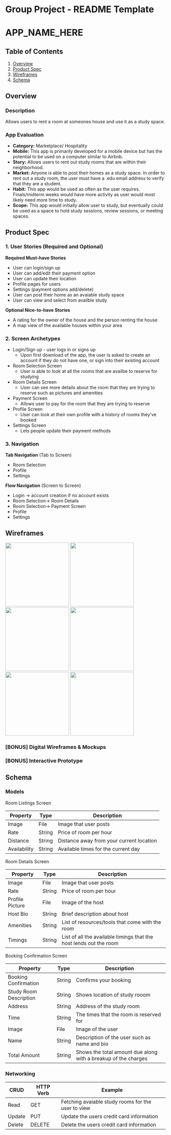 Group Project - README Template
===

# APP_NAME_HERE

## Table of Contents
1. [Overview](#Overview)
1. [Product Spec](#Product-Spec)
1. [Wireframes](#Wireframes)
2. [Schema](#Schema)

## Overview
### Description
Allows users to rent a room at someones house and use it as a study space.

### App Evaluation

- **Category:** Marketplace/ Hospitality
- **Mobile:** This app is primarily developed for a mobile device but has the potential to be used on a computer similar to Airbnb.
- **Story:** Allows users to rent out study rooms that are within their neighborhood.
- **Market:** Anyone is able to post their homes as a study space. In order to rent out a study room, the user must have a .edu email address to verify that they are a student. 
- **Habit:** This app would be used as often as the user requires. Finals/midterm weeks would have more activity as user would most likely need more time to study.
- **Scope:** This app would initially allow user to study, but eventually could be used as a space to hold study sessions, review sessions, or meeting spaces.

## Product Spec

### 1. User Stories (Required and Optional)

**Required Must-have Stories**

* User can login/sign up
* User can add/edit their payment option
* User can update their location
* Profile pages for users
* Settings (payment options add/delete)
* User can post their home as an avaiable study space
* User can view and select from availble study 

**Optional Nice-to-have Stories**

* A rating for the owner of the house and the person renting the house
* A map view of the available houses within your area


### 2. Screen Archetypes

* Login/Sign up - user logs in or signs up 
    * Upon first download of the app, the user is asked to create an account if they do not have one, or sign into their existing account 
* Room Selection Screen
    * User is able to look at all the rooms that are availbe to reserve for studying 
* Room Details Screen
    * User can see more details about the room that they are trying to reserve such as pictures and amenities
* Payment Screen
    * Allows user to pay for the room that they are trying to reserve
* Profile Screen
    * User can look at their own profile with a history of rooms they've booked 
* Settings Screen
    * Lets people update their payment methods

### 3. Navigation

**Tab Navigation** (Tab to Screen)

* Room Selection
* Profile
* Settings

**Flow Navigation** (Screen to Screen)

* Login -> account creation if no account exists
* Room Selection-> Room Details
* Room Selection-> Payment Screen
* Profile
* Settings

## Wireframes
<img src="https://i.imgur.com/B1uc1fI.jpg" width=200>
<img src="https://i.imgur.com/fRxqSlS.jpg" width=200>
<img src="https://i.imgur.com/vYQXQtO.jpg" width=200>
<img src="https://i.imgur.com/EA0VS62.jpg" width=200>
<img src="https://i.imgur.com/hASnvat.jpg" width=200>
<img src="https://i.imgur.com/56Ddwur.jpg" width=200>

### [BONUS] Digital Wireframes & Mockups

### [BONUS] Interactive Prototype

## Schema 
### Models
Room Listings Screen

| Property     | Type     | Description |
| --------     | -------- | -------- |
| Image        | File     | Image that user posts    |
| Rate         | String   | Price of room per hour
| Distance     | String   | Distance away from your current location
| Availability | String   | Available times for the current day


Room Details Screen

| Property | Type | Description |
| -------- | -------- | -------- |
| Image    | File     | Image that user posts     |
| Rate     | String   | Price of room per hour|
| Profile Picture| File | Image of the host|
| Host Bio | String | Brief description about host|
| Amenities | String | List of resources/tools that come with the room |
| Timings | String | List of all the available timings that the host lends out the room |


Booking Confirmation Screen

|  Property | Type | Description |
| -------- | -------- | -------- |
| Booking Confirmation     | String     | Confirms your booking     |
| Study Room Description | String | Shows location of study rooom |
| Address | String | Address of the study room |
| Time | String | The times that the room is reserved for| 
| Image | File | Image of the user |
| Name | String | Description of the user such as name and bio |
| Total Amount | String | Shows the total amount due along with a breakup of the charges |



### Networking


| CRUD | HTTP Verb | Example |
| -------- | -------- | -------- |
| Read     | GET     | Fetching avaiable study rooms for the user to view     |
| Update | PUT | Update the users credit card information |
| Delete | DELETE | Delete the users credit card information |
